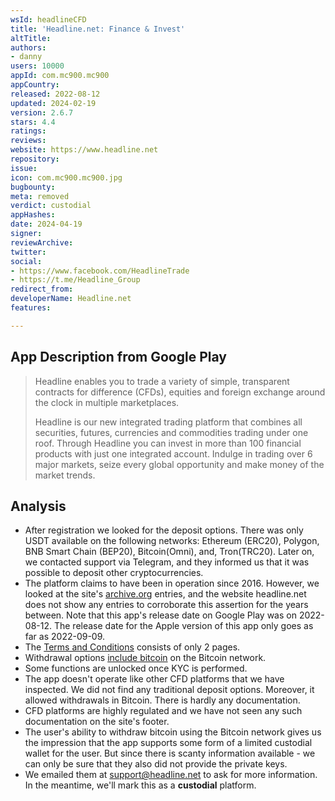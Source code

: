 ```yaml
---
wsId: headlineCFD
title: 'Headline.net: Finance & Invest'
altTitle: 
authors:
- danny
users: 10000
appId: com.mc900.mc900
appCountry: 
released: 2022-08-12
updated: 2024-02-19
version: 2.6.7
stars: 4.4
ratings: 
reviews: 
website: https://www.headline.net
repository: 
issue: 
icon: com.mc900.mc900.jpg
bugbounty: 
meta: removed
verdict: custodial
appHashes: 
date: 2024-04-19
signer: 
reviewArchive: 
twitter: 
social:
- https://www.facebook.com/HeadlineTrade
- https://t.me/Headline_Group
redirect_from: 
developerName: Headline.net
features: 

---
```


## App Description from Google Play

> Headline enables you to trade a variety of simple, transparent contracts for difference (CFDs), equities and foreign exchange around the clock in multiple marketplaces.
>
> Headline is our new integrated trading platform that combines all securities, futures, currencies and commodities trading under one roof. Through Headline you can invest in more than 100 financial products with just one integrated account. Indulge in trading over 6 major markets, seize every global opportunity and make money of the market trends.

## Analysis

- After registration we looked for the deposit options. There was only USDT available on the following networks: Ethereum (ERC20), Polygon, BNB Smart Chain (BEP20), Bitcoin(Omni), and, Tron(TRC20). Later on, we contacted support via Telegram, and they informed us that it was possible to deposit other cryptocurrencies.
- The platform claims to have been in operation since 2016. However, we looked at the site's [archive.org](https://web.archive.org/web/20200701000000*/https://headline.net) entries, and the website headline.net does not show any entries to corroborate this assertion for the years between. Note that this app's release date on Google Play was on 2022-08-12. The release date for the Apple version of this app only goes as far as 2022-09-09.
- The [Terms and Conditions](https://www.headline.net/legal/TERMS_AND_CONDITIONS.pdf) consists of only 2 pages.  
- Withdrawal options [include bitcoin](https://www.headline.net/en-US/assets/walletAdd) on the Bitcoin network.
- Some functions are unlocked once KYC is performed.
- The app doesn't operate like other CFD platforms that we have inspected. We did not find any traditional deposit options. Moreover, it allowed withdrawals in Bitcoin. There is hardly any documentation.
- CFD platforms are highly regulated and we have not seen any such documentation on the site's footer.
- The user's ability to withdraw bitcoin using the Bitcoin network gives us the impression that the app supports some form of a limited custodial wallet for the user. But since there is scanty information available - we can only be sure that they also did not provide the private keys.
- We emailed them at support@headline.net to ask for more information. In the meantime, we'll mark this as a **custodial** platform.
